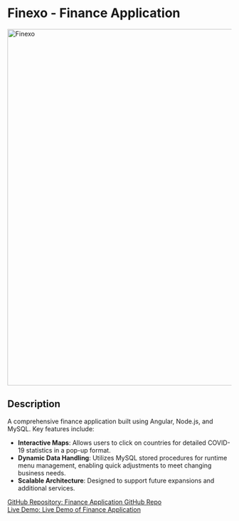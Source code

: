 # Finexo - Finance Application

<!-- Adjust the image width by setting it explicitly using HTML within Markdown -->
<img src="https://github.com/user-attachments/assets/38d30bc8-6df2-42de-8f51-8c46d6c32e8e" alt="Finexo" width="800px">

## Description
A comprehensive finance application built using Angular, Node.js, and MySQL. Key features include:

- **Interactive Maps**: Allows users to click on countries for detailed COVID-19 statistics in a pop-up format.
- **Dynamic Data Handling**: Utilizes MySQL stored procedures for runtime menu management, enabling quick adjustments to meet changing business needs.
- **Scalable Architecture**: Designed to support future expansions and additional services.

[GitHub Repository: Finance Application GitHub Repo](#)  
[Live Demo: Live Demo of Finance Application](#)
